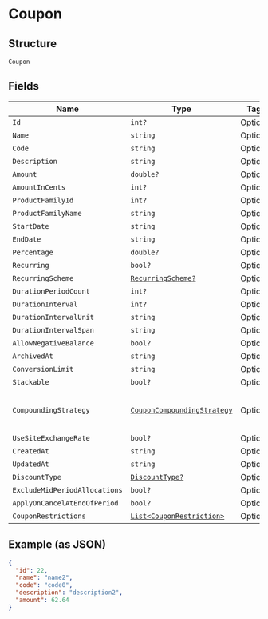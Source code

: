 
# Coupon

## Structure

`Coupon`

## Fields

| Name | Type | Tags | Description |
|  --- | --- | --- | --- |
| `Id` | `int?` | Optional | - |
| `Name` | `string` | Optional | - |
| `Code` | `string` | Optional | - |
| `Description` | `string` | Optional | - |
| `Amount` | `double?` | Optional | - |
| `AmountInCents` | `int?` | Optional | - |
| `ProductFamilyId` | `int?` | Optional | - |
| `ProductFamilyName` | `string` | Optional | - |
| `StartDate` | `string` | Optional | - |
| `EndDate` | `string` | Optional | - |
| `Percentage` | `double?` | Optional | - |
| `Recurring` | `bool?` | Optional | - |
| `RecurringScheme` | [`RecurringScheme?`](../../doc/models/recurring-scheme.md) | Optional | - |
| `DurationPeriodCount` | `int?` | Optional | - |
| `DurationInterval` | `int?` | Optional | - |
| `DurationIntervalUnit` | `string` | Optional | - |
| `DurationIntervalSpan` | `string` | Optional | - |
| `AllowNegativeBalance` | `bool?` | Optional | - |
| `ArchivedAt` | `string` | Optional | - |
| `ConversionLimit` | `string` | Optional | - |
| `Stackable` | `bool?` | Optional | - |
| `CompoundingStrategy` | [`CouponCompoundingStrategy`](../../doc/models/containers/coupon-compounding-strategy.md) | Optional | This is a container for any-of cases. |
| `UseSiteExchangeRate` | `bool?` | Optional | - |
| `CreatedAt` | `string` | Optional | - |
| `UpdatedAt` | `string` | Optional | - |
| `DiscountType` | [`DiscountType?`](../../doc/models/discount-type.md) | Optional | - |
| `ExcludeMidPeriodAllocations` | `bool?` | Optional | - |
| `ApplyOnCancelAtEndOfPeriod` | `bool?` | Optional | - |
| `CouponRestrictions` | [`List<CouponRestriction>`](../../doc/models/coupon-restriction.md) | Optional | - |

## Example (as JSON)

```json
{
  "id": 22,
  "name": "name2",
  "code": "code0",
  "description": "description2",
  "amount": 62.64
}
```

